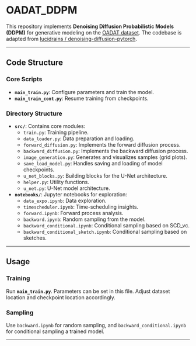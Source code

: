# OADAT_DDPM

This repository implements **Denoising Diffusion Probabilistic Models (DDPM)** for generative modeling on the [OADAT dataset](https://www.research-collection.ethz.ch/handle/20.500.11850/551512). The codebase is adapted from [lucidrains / denoising-diffusion-pytorch](https://github.com/lucidrains/denoising-diffusion-pytorch).

---

## Code Structure

### Core Scripts
- **`main_train.py`**: Configure parameters and train the model.
- **`main_train_cont.py`**: Resume training from checkpoints.

### Directory Structure
- **`src/`**: Contains core modules:
  - `train.py`: Training pipeline.
  - `data_loader.py`: Data preparation and loading.
  - `forward_diffusion.py`: Implements the forward diffusion process.
  - `backward_diffusion.py`: Implements the backward diffusion process.
  - `image_generation.py`: Generates and visualizes samples (grid plots).
  - `save_load_model.py`: Handles saving and loading of model checkpoints.
  - `u_net_blocks.py`: Building blocks for the U-Net architecture.
  - `helper.py`: Utility functions.
  - `u_net.py`: U-Net model architecture.
- **`notebooks/`**: Jupyter notebooks for exploration:
  - `data_expo.ipynb`: Data exploration.
  - `timescheduler.ipynb`: Time-scheduling insights.
  - `forward.ipynb`: Forward process analysis.
  - `backward.ipynb`: Random sampling from the model.
  - `backward_conditional.ipynb`: Conditional sampling based on SCD_vc.
  - `backward_conditional_sketch.ipynb`: Conditional sampling based on sketches.

---

## Usage

### Training

Run **`main_train.py`**. Parameters can be set in this file. Adjust dataset location and checkpoint location accordingly.

### Sampling

Use `backward.ipynb` for random sampling, and `backward_conditional.ipynb` for conditional sampling a trained model.

---

